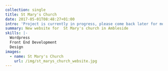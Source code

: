 ```yaml
---
collection: single
title: St Mary's Church
date: 2017-05-01T08:48:27+01:00
intro: 'Project is currently in progress, please come back later for more details'
summary: New website for  St Mary's church in Ambleside
skills: |-
  Wordpress
  Front End Development 
  Design
images:
  - name: St Mary's Church
    url: /img/st_marys_church_website.jpg
---
```


